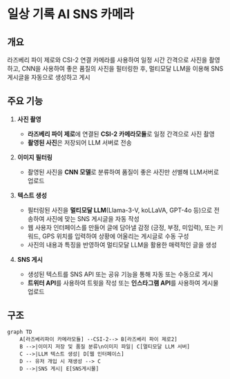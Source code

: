 # 일상 기록 AI SNS 카메라

## 개요

라즈베리 파이 제로와 CSI-2 연결 카메라를 사용하여 일정 시간 간격으로 사진을 촬영하고, CNN을 사용하여 좋은 품질의 사진을 필터링한 후, 멀티모달 LLM을 이용해 SNS 게시글을 자동으로 생성하고 게시

## 주요 기능

1. **사진 촬영**
   - **라즈베리 파이 제로**에 연결된 **CSI-2 카메라모듈**로 일정 간격으로 사진 촬영
   - **촬영된 사진**은 저장되어 LLM 서버로 전송

2. **이미지 필터링**
   - 촬영된 사진을 **CNN 모델**로 분류하여 품질이 좋은 사진만 선별해 LLM서버로 업로드

3. **텍스트 생성**
   - 필터링된 사진을 **멀티모달 LLM**(Llama-3-V, koLLaVA, GPT-4o 등)으로 전송하여 사진에 맞는 SNS 게시글을 자동 작성
   - 웹 사용자 인터페이스를 만들어 글에 담아낼 감정 (긍정, 부정, 미입력), 또는 키워드, GPS 위치를 입력하여 상황에 어울리는 게시글로 수동 구성
   - 사진의 내용과 특징을 반영하여 멀티모달 LLM을 활용한 매력적인 글을 생성

4. **SNS 게시**
   - 생성된 텍스트를 SNS API 또는 공유 기능을 통해 자동 또는 수동으로 게시
   - **트위터 API**를 사용하여 트윗을 작성 또는 **인스타그램 API**를 사용하여 게시물 업로드

## 구조

```mermaid
graph TD
    A[라즈베리파이 카메라모듈] --CSI-2--> B[라즈베리 파이 제로2]
    B -->|이미지 저장 및 품질 분류\n이미지 파일| C[멀티모달 LLM 서버]
    C -->|LLM 텍스트 생성| D[웹 인터페이스]
    D -- 유저 개입 시 재생성 --> C
    D -->|SNS 게시| E[SNS게시물]

```

